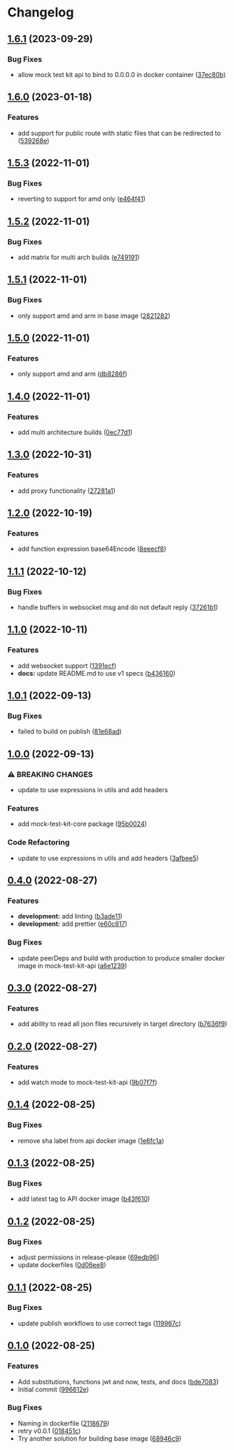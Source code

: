 # Changelog

## [1.6.1](https://github.com/rise8-us/mock-test-kit/compare/mock-test-kit-v1.6.0...mock-test-kit-v1.6.1) (2023-09-29)


### Bug Fixes

* allow mock test kit api to bind to 0.0.0.0 in docker container ([37ec80b](https://github.com/rise8-us/mock-test-kit/commit/37ec80b9ddd12aa4d4d74b9cf3007f9fbced820e))

## [1.6.0](https://github.com/rise8-us/mock-test-kit/compare/mock-test-kit-v1.5.3...mock-test-kit-v1.6.0) (2023-01-18)


### Features

* add support for public route with static files that can be redirected to ([539268e](https://github.com/rise8-us/mock-test-kit/commit/539268e1dc29d7c32537434a4ea8baaf61d4f0f5))

## [1.5.3](https://github.com/rise8-us/mock-test-kit/compare/mock-test-kit-v1.5.2...mock-test-kit-v1.5.3) (2022-11-01)


### Bug Fixes

* reverting to support for amd only ([e464f41](https://github.com/rise8-us/mock-test-kit/commit/e464f414f1796b94015d15c5fb01807db0aa7cd6))

## [1.5.2](https://github.com/rise8-us/mock-test-kit/compare/mock-test-kit-v1.5.1...mock-test-kit-v1.5.2) (2022-11-01)


### Bug Fixes

* add matrix for multi arch builds ([e749191](https://github.com/rise8-us/mock-test-kit/commit/e749191e85472c4c3617176ba7d77090351aa780))

## [1.5.1](https://github.com/rise8-us/mock-test-kit/compare/mock-test-kit-v1.5.0...mock-test-kit-v1.5.1) (2022-11-01)


### Bug Fixes

* only support amd and arm in base image ([2821282](https://github.com/rise8-us/mock-test-kit/commit/2821282f8d5077b4845ea8c60a18f4317d4dcf50))

## [1.5.0](https://github.com/rise8-us/mock-test-kit/compare/mock-test-kit-v1.4.0...mock-test-kit-v1.5.0) (2022-11-01)


### Features

* only support amd and arm ([db8286f](https://github.com/rise8-us/mock-test-kit/commit/db8286f134d87de1c262463d4311865571b5473b))

## [1.4.0](https://github.com/rise8-us/mock-test-kit/compare/mock-test-kit-v1.3.0...mock-test-kit-v1.4.0) (2022-11-01)


### Features

* add multi architecture builds ([0ec77d1](https://github.com/rise8-us/mock-test-kit/commit/0ec77d15ddfbf9f5d9a99aa2c3b24880a6a6cc0c))

## [1.3.0](https://github.com/rise8-us/mock-test-kit/compare/mock-test-kit-v1.2.0...mock-test-kit-v1.3.0) (2022-10-31)


### Features

* add proxy functionality ([27281a1](https://github.com/rise8-us/mock-test-kit/commit/27281a10d48913c4d58ff3a22f531d5347a19ca2))

## [1.2.0](https://github.com/rise8-us/mock-test-kit/compare/mock-test-kit-v1.1.1...mock-test-kit-v1.2.0) (2022-10-19)


### Features

* add function expression base64Encode ([8eeecf8](https://github.com/rise8-us/mock-test-kit/commit/8eeecf8dd4d1853baedea74b46fc1ea68bc4e6ab))

## [1.1.1](https://github.com/rise8-us/mock-test-kit/compare/mock-test-kit-v1.1.0...mock-test-kit-v1.1.1) (2022-10-12)


### Bug Fixes

* handle buffers in websocket msg and do not default reply ([37261b1](https://github.com/rise8-us/mock-test-kit/commit/37261b1a27358445a15838eb68301fcee951bed0))

## [1.1.0](https://github.com/rise8-us/mock-test-kit/compare/mock-test-kit-v1.0.1...mock-test-kit-v1.1.0) (2022-10-11)


### Features

* add websocket support ([1391ecf](https://github.com/rise8-us/mock-test-kit/commit/1391ecf3d589ed9ef1c518403c417fb23a0b8b2c))
* **docs:** update README.md to use v1 specs ([b436160](https://github.com/rise8-us/mock-test-kit/commit/b4361607472e2ea3700c4694934f687cb72772e7))

## [1.0.1](https://github.com/rise8-us/mock-test-kit/compare/mock-test-kit-v1.0.0...mock-test-kit-v1.0.1) (2022-09-13)


### Bug Fixes

* failed to build on publish ([81e68ad](https://github.com/rise8-us/mock-test-kit/commit/81e68ad8d5fe492f8370918a2060a075c6bce595))

## [1.0.0](https://github.com/rise8-us/mock-test-kit/compare/mock-test-kit-v0.4.0...mock-test-kit-v1.0.0) (2022-09-13)


### ⚠ BREAKING CHANGES

* update to use expressions in utils and add headers

### Features

* add mock-test-kit-core package ([95b0024](https://github.com/rise8-us/mock-test-kit/commit/95b002464f9d1c1f9d05c4d58c3bf414a04cbb6a))


### Code Refactoring

* update to use expressions in utils and add headers ([3afbee5](https://github.com/rise8-us/mock-test-kit/commit/3afbee5de3909330a4b30026129cfbe5e35aff61))

## [0.4.0](https://github.com/rise8-us/mock-test-kit/compare/mock-test-kit-v0.3.0...mock-test-kit-v0.4.0) (2022-08-27)


### Features

* **development:** add linting ([b3ade11](https://github.com/rise8-us/mock-test-kit/commit/b3ade11f805a6a82159625aa06915ac5df09de99))
* **development:** add prettier ([e60c817](https://github.com/rise8-us/mock-test-kit/commit/e60c817ee72deded4ade9577cbf63f2a21f597ef))


### Bug Fixes

* update peerDeps and build with production to produce smaller docker image in mock-test-kit-api ([a6e1239](https://github.com/rise8-us/mock-test-kit/commit/a6e1239a2a296d95b01e15fd12ceece7a95a9dfb))

## [0.3.0](https://github.com/rise8-us/mock-test-kit/compare/mock-test-kit-v0.2.0...mock-test-kit-v0.3.0) (2022-08-27)


### Features

* add ability to read all json files recursively in target directory ([b7636f9](https://github.com/rise8-us/mock-test-kit/commit/b7636f99e7d0705b5ed12b6e74280e72d26f8aff))

## [0.2.0](https://github.com/rise8-us/mock-test-kit/compare/mock-test-kit-v0.1.4...mock-test-kit-v0.2.0) (2022-08-27)


### Features

* add watch mode to mock-test-kit-api ([9b07f7f](https://github.com/rise8-us/mock-test-kit/commit/9b07f7f27b26a7a0d6227d80cd911e562af6d2e6))

## [0.1.4](https://github.com/rise8-us/mock-test-kit/compare/mock-test-kit-v0.1.3...mock-test-kit-v0.1.4) (2022-08-25)


### Bug Fixes

* remove sha label from api docker image ([1e6fc1a](https://github.com/rise8-us/mock-test-kit/commit/1e6fc1a4212abdefcb728ccdadda54ea30ba0a38))

## [0.1.3](https://github.com/rise8-us/mock-test-kit/compare/mock-test-kit-v0.1.2...mock-test-kit-v0.1.3) (2022-08-25)


### Bug Fixes

* add latest tag to API docker image ([b43f610](https://github.com/rise8-us/mock-test-kit/commit/b43f6102b7fdad2cf4bfa86bf966d861335984cf))

## [0.1.2](https://github.com/rise8-us/mock-test-kit/compare/mock-test-kit-v0.1.1...mock-test-kit-v0.1.2) (2022-08-25)


### Bug Fixes

* adjust permissions in release-please ([69edb96](https://github.com/rise8-us/mock-test-kit/commit/69edb96211379ecd38bde1322a02fc2d5ebed24c))
* update dockerfiles ([0d06ee8](https://github.com/rise8-us/mock-test-kit/commit/0d06ee8fc0bac4f8ed6b9c780604881c6a0090d6))

## [0.1.1](https://github.com/rise8-us/mock-test-kit/compare/mock-test-kit-v0.1.0...mock-test-kit-v0.1.1) (2022-08-25)


### Bug Fixes

* update publish workflows to use correct tags ([119967c](https://github.com/rise8-us/mock-test-kit/commit/119967c5d7f682be204c98577500973fa81d6b56))

## [0.1.0](https://github.com/rise8-us/mock-test-kit/compare/mock-test-kit-v0.0.2...mock-test-kit-v0.1.0) (2022-08-25)


### Features

* Add substitutions, functions jwt and now, tests, and docs ([bde7083](https://github.com/rise8-us/mock-test-kit/commit/bde70839373f32aef0e01dad376aecbc40f362d2))
* Initial commit ([996612e](https://github.com/rise8-us/mock-test-kit/commit/996612eaf61adcd86c7a0d0582d42c9ccb90f854))


### Bug Fixes

* Naming in dockerfile ([2118679](https://github.com/rise8-us/mock-test-kit/commit/21186796cd1441f53643f8cea1afbe7808ea7936))
* retry v0.0.1 ([018451c](https://github.com/rise8-us/mock-test-kit/commit/018451c95b97ecba0002d52c73365640c2ab3ac3))
* Try another solution for building base image ([68946c9](https://github.com/rise8-us/mock-test-kit/commit/68946c94dcc719ac1b664dcef98a6d2fae22c63f))
